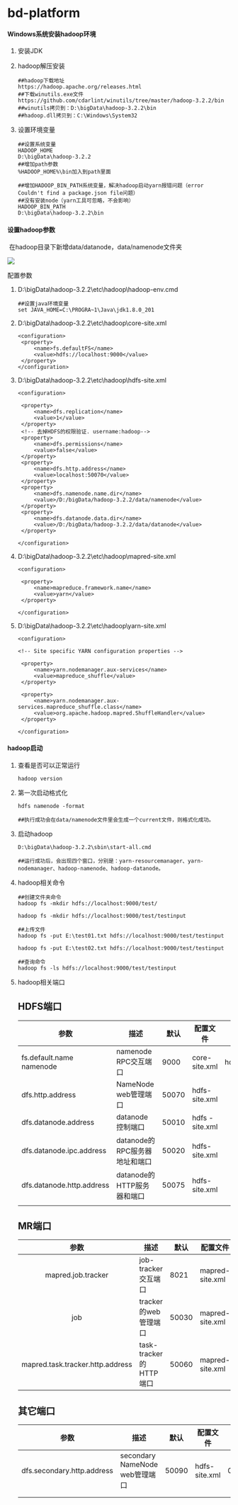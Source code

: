 # bd-platform

#### Windows系统安装hadoop环境

1. 安装JDK

2. hadoop解压安装

   ```
   ##hadoop下载地址
   https://hadoop.apache.org/releases.html
   ##下载winutils.exe文件
   https://github.com/cdarlint/winutils/tree/master/hadoop-3.2.2/bin
   ##winutils拷贝到：D:\bigData\hadoop-3.2.2\bin
   ##hadoop.dll拷贝到：C:\Windows\System32
   ```

3. 设置环境变量

   ```
   ##设置系统变量
   HADOOP_HOME
   D:\bigData\hadoop-3.2.2
   ##增加path参数
   %HADOOP_HOME%\bin加入到path里面
   
   ##增加HADOOP_BIN_PATH系统变量，解决hadoop启动yarn报错问题（error Couldn't find a package.json file问题）
   ##没有安装node（yarn工具可忽略，不会影响）
   HADOOP_BIN_PATH
   D:\bigData\hadoop-3.2.2\bin
   
   ```



#### 设置hadoop参数

​	在hadoop目录下新增data/datanode，data/namenode文件夹

![](C:\Users\UI\Desktop\bd-platform\image\1.png)

配置参数

1. D:\bigData\hadoop-3.2.2\etc\hadoop\hadoop-env.cmd

   ```
   ##设置java环境变量
   set JAVA_HOME=C:\PROGRA~1\Java\jdk1.8.0_201
   ```

   

2. D:\bigData\hadoop-3.2.2\etc\hadoop\core-site.xml

   ```
   <configuration>
   	<property>
   		<name>fs.defaultFS</name>
   		<value>hdfs://localhost:9000</value>
   	</property>
   </configuration>
   ```

   

3. D:\bigData\hadoop-3.2.2\etc\hadoop\hdfs-site.xml

   ```
   <configuration>
   
   	<property>
   		<name>dfs.replication</name>
   		<value>1</value>
   	</property>
   	<!-- 去掉HDFS的权限验证. username:hadoop-->
   	<property>
   		<name>dfs.permissions</name>
   		<value>false</value>
   	</property>
   	<property>
   		<name>dfs.http.address</name>
   		<value>localhost:50070</value>
   	</property>
   	<property>
   		<name>dfs.namenode.name.dir</name>
   		<value>/D:/bigData/hadoop-3.2.2/data/namenode</value>
   	</property>
   	<property>
   		<name>dfs.datanode.data.dir</name>
   		<value>/D:/bigData/hadoop-3.2.2/data/datanode</value>
   	</property>
   	
   </configuration>
   ```

   

4. D:\bigData\hadoop-3.2.2\etc\hadoop\mapred-site.xml

   ```
   <configuration>
   
   	<property>
   		<name>mapreduce.framework.name</name>
   		<value>yarn</value>
   	</property>
   
   </configuration>
   ```

   

5. D:\bigData\hadoop-3.2.2\etc\hadoop\yarn-site.xml

   ```
   <configuration>
   
   <!-- Site specific YARN configuration properties -->
   
   	<property>
   		<name>yarn.nodemanager.aux-services</name>
   		<value>mapreduce_shuffle</value>
   	</property>
   	
   	<property>
   		<name>yarn.nodemanager.aux-services.mapreduce_shuffle.class</name>
   		<value>org.apache.hadoop.mapred.ShuffleHandler</value>
   	</property>
   
   </configuration>
   ```



#### hadoop启动

1. 查看是否可以正常运行

   ```
   hadoop version
   ```

2. 第一次启动格式化

   ```
   hdfs namenode -format
   
   ##执行成功会在data/namenode文件里会生成一个current文件，则格式化成功。
   ```

3. 启动hadoop

   ```
   D:\bigData\hadoop-3.2.2\sbin\start-all.cmd
   
   ##运行成功后，会出现四个窗口，分别是：yarn-resourcemanager、yarn-nodemanager、hadoop-namenode、hadoop-datanode。
   ```

4. hadoop相关命令

   ```
   ##创建文件夹命令
   hadoop fs -mkdir hdfs://localhost:9000/test/
   
   hadoop fs -mkdir hdfs://localhost:9000/test/testinput
   
   ##上传文件
   hadoop fs -put E:\test01.txt hdfs://localhost:9000/test/testinput
   
   hadoop fs -put E:\test02.txt hdfs://localhost:9000/test/testinput
   
   ##查询命令
   hadoop fs -ls hdfs://localhost:9000/test/testinput
   
   ```

5. hadoop相关端口

   

   ## HDFS端口

   | 参数                      | 描述                          | 默认  | 配置文件       |       例子值        |
   | ------------------------- | ----------------------------- | ----- | -------------- | :-----------------: |
   | fs.default.name namenode  | namenode RPC交互端口          | 9000  | core-site.xml  | hdfs://master:9000/ |
   | dfs.http.address          | NameNode web管理端口          | 50070 | hdfs- site.xml |    0.0.0.0:50070    |
   | dfs.datanode.address      | datanode　控制端口            | 50010 | hdfs -site.xml |    0.0.0.0:50010    |
   | dfs.datanode.ipc.address  | datanode的RPC服务器地址和端口 | 50020 | hdfs-site.xml  |    0.0.0.0:50020    |
   | dfs.datanode.http.address | datanode的HTTP服务器和端口    | 50075 | hdfs-site.xml  |    0.0.0.0:50075    |
   |                           |                               |       |                |                     |

    

   ## MR端口

   |               参数               | 描述                   | 默认  | 配置文件        | 例子值              |
   | :------------------------------: | ---------------------- | ----- | --------------- | ------------------- |
   |        mapred.job.tracker        | job-tracker交互端口    | 8021  | mapred-site.xml | hdfs://master:8021/ |
   |               job                | tracker的web管理端口   | 50030 | mapred-site.xml | 0.0.0.0:50030       |
   | mapred.task.tracker.http.address | task-tracker的HTTP端口 | 50060 | mapred-site.xml | 0.0.0.0:50060       |

    

   ## 其它端口

   |            参数            | 描述                           | 默认  | 配置文件      | 例子值        |
   | :------------------------: | ------------------------------ | ----- | ------------- | ------------- |
   | dfs.secondary.http.address | secondary NameNode web管理端口 | 50090 | hdfs-site.xml | 0.0.0.0:50090 |
   |                            |                                |       |               |               |
   |                            |                                |       |               |               |
